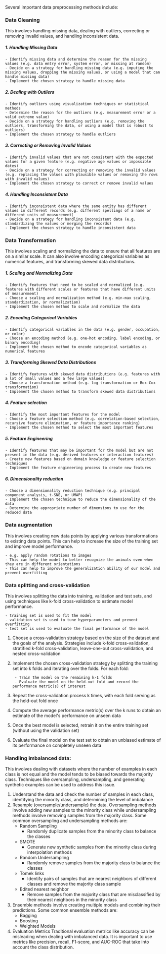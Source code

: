 Several important data preprocessing methods include:

### Data Cleaning
This involves handling missing data, dealing with outliers, correcting or removing invalid values, and handling inconsistent data.
##### 1. Handling Missing Data
	- Identify missing data and determine the reason for the missing values (e.g. data entry error, system error, or missing at random)
	- Decide on a strategy for handling missing data (e.g. imputing the missing values, dropping the missing values, or using a model that can handle missing data)
	- Implement the chosen strategy to handle missing data
##### 2. Dealing with Outliers
	- Identify outliers using visualization techniques or statistical methods
	- Determine the reason for the outliers (e.g. measurement error or a valid extreme value)
	- Decide on a strategy for handling outliers (e.g. removing the outliers, transforming the data, or using a model that is robust to outliers)
	- Implement the chosen strategy to handle outliers
##### 3. Correcting or Removing Invalid Values
	- Identify invalid values that are not consistent with the expected values for a given feature (e.g. negative age values or impossible dates)
	- Decide on a strategy for correcting or removing the invalid values (e.g. replacing the values with plausible values or removing the rows with invalid values)
	- Implement the chosen strategy to correct or remove invalid values
##### 4. Handling Inconsistent Data
	- Identify inconsistent data where the same entity has different values in different records (e.g. different spellings of a name or different units of measurement)
	- Decide on a strategy for handling inconsistent data (e.g. standardizing the values or merging the records)
	- Implement the chosen strategy to handle inconsistent data

### Data Transformation
This involves scaling and normalizing the data to ensure that all features are on a similar scale. It can also involve encoding categorical variables as numerical features, and transforming skewed data distributions.
##### 1. Scaling and Normalizing Data
	- Identify features that need to be scaled and normalized (e.g. features with different scales or features that have different units of measurement)
	- Choose a scaling and normalization method (e.g. min-max scaling, standardization, or normalization)
	- Implement the chosen method to scale and normalize the data
##### 2. Encoding Categorical Variables
	- Identify categorical variables in the data (e.g. gender, occupation, or color)
	- Choose an encoding method (e.g. one-hot encoding, label encoding, or binary encoding)
	- Implement the chosen method to encode categorical variables as numerical features
##### 3. Transforming Skewed Data Distributions
	- Identify features with skewed data distributions (e.g. features with a lot of small values and a few large values)
	- Choose a transformation method (e.g. log transformation or Box-Cox transformation)
	- Implement the chosen method to transform skewed data distributions
##### 4. Feature selection
	- Identify the most important features for the model
	- Choose a feature selection method (e.g. correlation-based selection, recursive feature elimination, or feature importance ranking)
	- Implement the chosen method to select the most important features
##### 5. Feature Engineering
	- Identify features that may be important for the model but are not present in the data (e.g. derived features or interaction features)
	- Create new features based on domain knowledge or feature selection techniques
	- Implement the feature engineering process to create new features
##### 6. Dimensionality reduction
	- Choose a dimensionality reduction technique (e.g. principal component analysis, t-SNE, or UMAP)
	- Implement the chosen technique to reduce the dimensionality of the data
	- Determine the appropriate number of dimensions to use for the reduced data

### Data augmentation
This involves creating new data points by applying various transformations to existing data points. This can help to increase the size of the training set and improve model performance.

	- e.g. apply random rotations to images
	- This can help the model to better recognize the animals even when they are in different orientations
	- This can help to improve the generalization ability of our model and prevent overfitting

### Data splitting and cross-validation
This involves splitting the data into training, validation and test sets, and using techniques like k-fold cross-validation to estimate model performance.

	- training set is used to fit the model
	- validation set is used to tune hyperparameters and prevent overfitting
	- test set is used to evaluate the final performance of the model

1. Choose a cross-validation strategy based on the size of the dataset and the goals of the analysis. 
	Strategies include k-fold cross-validation, stratified k-fold cross-validation, leave-one-out cross-validation, and nested cross-validation
2. Implement the chosen cross-validation strategy by splitting the training set into k folds and iterating over the folds. 
	For each fold:

		- Train the model on the remaining k-1 folds
		- Evaluate the model on the held-out fold and record the performance metric(s) of interest

3. Repeat the cross-validation process k times, with each fold serving as the held-out fold once
4. Compute the average performance metric(s) over the k runs to obtain an estimate of the model's performance on unseen data
5. Once the best model is selected, retrain it on the entire training set (without using the validation set)
6. Evaluate the final model on the test set to obtain an unbiased estimate of its performance on completely unseen data

### Handling imbalanced data: 
This involves dealing with datasets where the number of examples in each class is not equal and the model tends to be biased towards the majority class. Techniques like oversampling, undersampling, and generating synthetic examples can be used to address this issue.
1. Understand the data and check the number of samples in each class, identifying the minority class, and determining the level of imbalance
2. Resample (oversample/undersample) the data. 
	Oversampling methods involve adding new samples to the minority class while undersampling methods involve removing samples from the majority class. Some common oversampling and undersampling methods are:
	  - Random Sampling
		  - Randomly duplicate samples from the minority class to balance the classes
	  - SMOTE
		  - Generate new synthetic samples from the minority class during interpolation methods
	  - Random Undersampling
		  - Randomly remove samples from the majority class to balance the classes
	  - Tomek links
		  - Identify pairs of samples that are nearest neighbors of different classes and remove the majority class sample
	  - Edited nearest neighbor
		  - Remove samples from the majority class that are misclassified by their nearest neighbors in the minority class
3. Ensemble methods involve creating multiple models and combining their predictions.
	Some common ensemble methods are:
	- Bagging
	- Boosting
	- Weighted Models
4. Evaluation Metrics
	Traditional evaluation metrics like accuracy can be misleading when dealing with imbalanced data. It is important to use metrics like precision, recall, F1-score, and AUC-ROC that take into account the class distribution.